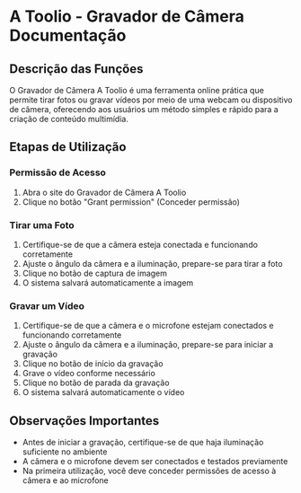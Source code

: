 # A Toolio - Gravador de Câmera Documentação

## Descrição das Funções

O Gravador de Câmera A Toolio é uma ferramenta online prática que permite tirar fotos ou gravar vídeos por meio de uma webcam ou dispositivo de câmera, oferecendo aos usuários um método simples e rápido para a criação de conteúdo multimídia.

## Etapas de Utilização

### Permissão de Acesso
1. Abra o site do Gravador de Câmera A Toolio
2. Clique no botão "Grant permission" (Conceder permissão)

### Tirar uma Foto
1. Certifique-se de que a câmera esteja conectada e funcionando corretamente
2. Ajuste o ângulo da câmera e a iluminação, prepare-se para tirar a foto
3. Clique no botão de captura de imagem
4. O sistema salvará automaticamente a imagem

### Gravar um Vídeo
1. Certifique-se de que a câmera e o microfone estejam conectados e funcionando corretamente
2. Ajuste o ângulo da câmera e a iluminação, prepare-se para iniciar a gravação
3. Clique no botão de início da gravação
4. Grave o vídeo conforme necessário
5. Clique no botão de parada da gravação
6. O sistema salvará automaticamente o vídeo

## Observações Importantes
- Antes de iniciar a gravação, certifique-se de que haja iluminação suficiente no ambiente
- A câmera e o microfone devem ser conectados e testados previamente
- Na primeira utilização, você deve conceder permissões de acesso à câmera e ao microfone